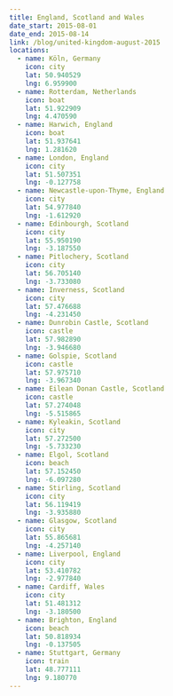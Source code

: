 ```yaml
---
title: England, Scotland and Wales
date_start: 2015-08-01
date_end: 2015-08-14
link: /blog/united-kingdom-august-2015
locations:
  - name: Köln, Germany
    icon: city
    lat: 50.940529
    lng: 6.959900
  - name: Rotterdam, Netherlands
    icon: boat
    lat: 51.922909
    lng: 4.470590
  - name: Harwich, England
    icon: boat
    lat: 51.937641
    lng: 1.281620
  - name: London, England
    icon: city
    lat: 51.507351
    lng: -0.127758
  - name: Newcastle-upon-Thyme, England
    icon: city
    lat: 54.977840
    lng: -1.612920
  - name: Edinbourgh, Scotland
    icon: city
    lat: 55.950190
    lng: -3.187550
  - name: Pitlochery, Scotland
    icon: city
    lat: 56.705140
    lng: -3.733080
  - name: Inverness, Scotland
    icon: city
    lat: 57.476688
    lng: -4.231450
  - name: Dunrobin Castle, Scotland
    icon: castle
    lat: 57.982890
    lng: -3.946680
  - name: Golspie, Scotland
    icon: castle
    lat: 57.975710
    lng: -3.967340
  - name: Eilean Donan Castle, Scotland
    icon: castle
    lat: 57.274048
    lng: -5.515865
  - name: Kyleakin, Scotland
    icon: city
    lat: 57.272500
    lng: -5.733230
  - name: Elgol, Scotland
    icon: beach
    lat: 57.152450
    lng: -6.097280
  - name: Stirling, Scotland
    icon: city
    lat: 56.119419
    lng: -3.935880
  - name: Glasgow, Scotland
    icon: city
    lat: 55.865681
    lng: -4.257140
  - name: Liverpool, England
    icon: city
    lat: 53.410782
    lng: -2.977840
  - name: Cardiff, Wales
    icon: city
    lat: 51.481312
    lng: -3.180500
  - name: Brighton, England
    icon: beach
    lat: 50.818934
    lng: -0.137505
  - name: Stuttgart, Germany
    icon: train
    lat: 48.777111
    lng: 9.180770
---
```

